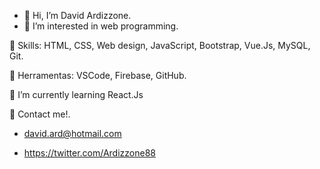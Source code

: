 - 👋 Hi, I’m David Ardizzone.
- 👀 I’m interested in web programming.


🦄 Skills: HTML, CSS, Web design, JavaScript, Bootstrap, Vue.Js, MySQL, Git.

💼 Herramentas: VSCode, Firebase, GitHub.

🌱 I’m currently learning  React.Js

💌 Contact me!.



* david.ard@hotmail.com

* https://twitter.com/Ardizzone88

